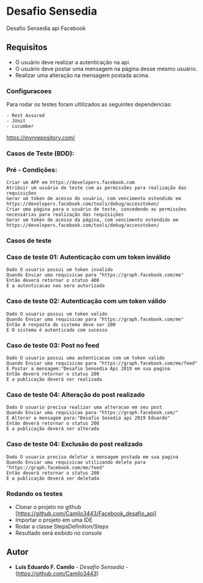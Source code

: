 # Desafio Sensedia

Desafio Sensedia api Facebook


## Requisitos

 - O usuário deve realizar a autenticação na api.
 - O usuário deve postar uma mensagem na página desse mesmo usuário.
 - Realizar uma alteração na mensagem postada acima.

### Configuracoes
Para rodar os testes foram ultilizados as seguintes dependencias:

    - Rest Assured
    - JUnit
    - cucumber

https://mvnrepository.com/


### Casos de Teste (BDD):

### Pré - Condições:
    Criar um APP em https://developers.facebook.com
    Atribuir um usuário de teste com as permissões para realização das requisições
    Gerar um token de acesso do usuário, com vencimento estendido em https://developers.facebook.com/tools/debug/accesstoken/
    Criar uma página para o usuário de teste, concedendo as permissões necessárias para realização das requisições
    Gerar um token de acesso da página, com vencimento estendido em https://developers.facebook.com/tools/debug/accesstoken/


### Casos de teste

### Caso de teste 01: Autenticação com um token inválido
    Dado O usuario possui um token invalido
    Quando Enviar uma requisicao para "https://graph.facebook.com/me"
    Então deverá retornar o status 400
    E a autenticacao nao sera autorizada
### Caso de teste 02: Autenticação com um token válido
    Dado O usuario possui um token valido
    Quando Enviar uma requisicao para "https://graph.facebook.com/me"
    Então A resposta do sistema deve ser 200
    E O sistema é autenticado com sucesso

### Caso de teste 03: Post no feed
    Dado O usuario possui uma autenticacao com um token valido
    Quando Enviar uma requisicao para "https://graph.facebook.com/me/feed"
    E Postar a mensagem:"Desafio Sensedia Api 2019 em sua pagina
    Então deverá retornar o status 200
    E a publicação deverá ser realizada


### Caso de teste 04: Alteração do post realizado
    Dado O usuario precisa realizar uma alteracao em seu post
    Quando Enviar uma requisicao para "https://graph.facebook.com/"
    E Alterar a mensagem para:"Desafio Sesedia api 2019 Eduardo"
    Então deverá retornar o status 200
    E a publicação deverá ser alterada

### Caso de teste 04: Exclusão do post realizado
    Dado O usuario precisa deletar a mensagem postada em sua pagina
    Quando Enviar uma requisicao utilizando delete para "https://graph.facebook.com/me/feed"
    Então deverá retornar o status 200
    E a publicação deverá ser deletada


### Rodando os testes

- Clonar o projeto no github [https://github.com/Camilo3443/Facebook_desafio_api]
- Importar o projeto em uma IDE
- Rodar a classe StepsDefinition/Steps
- Resultado será exibido no console



## Autor

* **Luis Eduardo F. Camilo** - *Desafio Sensedia* - (https://github.com/Camilo3443)

